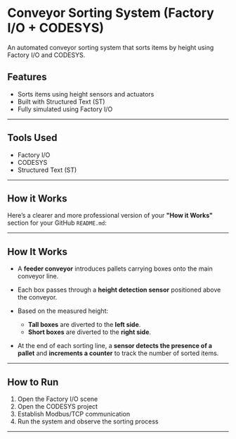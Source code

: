 # Conveyor Sorting System (Factory I/O + CODESYS)
An automated conveyor sorting system that sorts items by height using Factory I/O and CODESYS.

## Features
- Sorts items using height sensors and actuators
- Built with Structured Text (ST)
- Fully simulated using Factory I/O

---

## Tools Used
- Factory I/O
- CODESYS
- Structured Text (ST)

---

## How it Works
Here’s a clearer and more professional version of your **"How it Works"** section for your GitHub `README.md`:

---

## How It Works

* A **feeder conveyor** introduces pallets carrying boxes onto the main conveyor line.
* Each box passes through a **height detection sensor** positioned above the conveyor.
* Based on the measured height:

  * **Tall boxes** are diverted to the **left side**.
  * **Short boxes** are diverted to the **right side**.
* At the end of each sorting line, a **sensor detects the presence of a pallet** and **increments a counter** to track the number of sorted items.

---

 ## How to Run
1. Open the Factory I/O scene
2. Open the CODESYS project
3. Establish Modbus/TCP communication
4. Run the system and observe the sorting process

---


 
